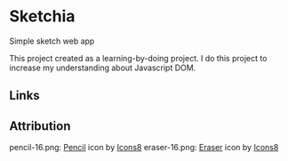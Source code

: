 # Sketchia

Simple sketch web app

This project created as a learning-by-doing project. I do this project to increase my understanding about Javascript DOM.

## Links

## Attribution
pencil-16.png: <a target="_blank" href="https://icons8.com/icon/89821/pencil">Pencil</a> icon by <a target="_blank" href="https://icons8.com">Icons8</a>
eraser-16.png: <a target="_blank" href="https://icons8.com/icon/8181/eraser">Eraser</a> icon by <a target="_blank" href="https://icons8.com">Icons8</a>